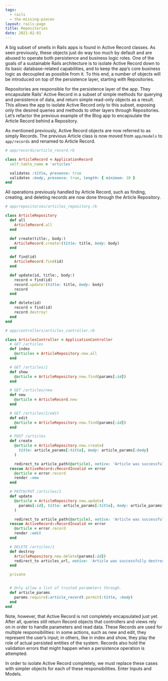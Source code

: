 ```yaml
---
tags:
  - rails
  - the-missing-pieces
layout: rails-page
title: Repositories
date: 2021-02-01
---
```


A big subset of smells in Rails apps is found in Active Record classes. As seen
previously, these objects just do way too much by default and are abused to
operate both persistence and business logic roles. One of the goals of a
sustainable Rails architecture is to isolate Active Record down to its basic
database-related capabilities, and to keep the app’s core business logic as
decoupled as possible from it. To this end, a number of objects will be
introduced on top of the persistence layer, starting with Repositories.

Repositories are responsible for the persistence layer of the app. They
encapsulate Rails’ Active Record in a subset of simple methods for querying and
persistence of data, and return simple read-only objects as a result. This
allows the app to isolate Active Record only to this subset, exposing only the
desired queries and methods to other layers through Repositories. Let’s refactor
the previous example of the Blog app to encapsulate the Article Record behind a
Repository.

As mentioned previously, Active Record objects are now referred to as simply
Records. The previous Article class is now moved from `app/models` to
`app/records` and renamed to Article Record.

```ruby
# app/records/article_record.rb

class ArticleRecord < ApplicationRecord
  self.table_name = 'articles'

  validates :title, presence: true
  validates :body, presence: true, length: { minimum: 10 }
end
```

All operations previously handled by Article Record, such as finding, creating,
and deleting records are now done through the Article Repository.

```ruby
# app/repositories/articles_repository.rb

class ArticleRepository
  def all
    ArticleRecord.all
  end

  def create(title:, body:)
    ArticleRecord.create!(title: title, body: body)
  end

  def find(id)
    ArticleRecord.find(id)
  end

  def update(id, title:, body:)
    record = find(id)
    record.update!(title: title, body: body)
    record
  end

  def delete(id)
    record = find(id)
    record.destroy!
  end
end
```

```ruby
# app/controllers/articles_controller.rb

class ArticlesController < ApplicationController
  # GET /articles
  def index
    @articles = ArticleRepository.new.all
  end

  # GET /articles/1
  def show
    @article = ArticleRepository.new.find(params[:id])
  end

  # GET /articles/new
  def new
    @article = ArticleRecord.new
  end

  # GET /articles/1/edit
  def edit
    @article = ArticleRepository.new.find(params[:id])
  end

  # POST /articles
  def create
    @article = ArticleRepository.new.create(
      title: article_params[:title], body: article_params[:body]
    )

    redirect_to article_path(@article), notice: 'Article was successfully created.'
  rescue ActiveRecord::RecordInvalid => error
    @article = error.record
    render :new
  end

  # PATCH/PUT /articles/1
  def update
    @article = ArticleRepository.new.update(
      params[:id], title: article_params[:title], body: article_params[:body]
    )

    redirect_to article_path(@article), notice: 'Article was successfully updated.'
  rescue ActiveRecord::RecordInvalid => error
    @article = error.record
    render :edit
  end

  # DELETE /articles/1
  def destroy
    ArticleRepository.new.delete(params[:id])
    redirect_to articles_url, notice: 'Article was successfully destroyed.'
  end

  private


  # Only allow a list of trusted parameters through.
  def article_params
    params.require(:article_record).permit(:title, :body)
  end
end
```

Note, however, that Active Record is not completely encapsulated just yet. After
all, queries still return Record objects that controllers and views rely
on in order to handle parameters and read data. These Records are used for
multiple responsibilities: in some actions, such as new and edit, they represent
the user’s input; in others, like in index and show, they play the role of
actual persisted entities of the system. Records also hold the validation errors
that might happen when a persistence operation is attempted.

In order to isolate Active Record completely, we must replace these cases with
simpler objects for each of these responsibilities. Enter Inputs and Models.
